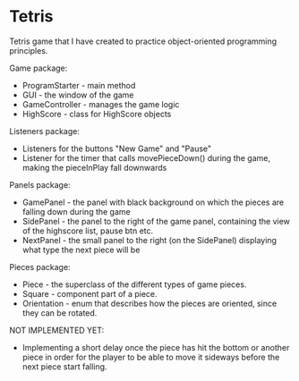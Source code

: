 # Tetris

Tetris game that I have created to practice object-oriented programming principles.


Game package:
 * ProgramStarter -  main method
 * GUI -             the window of the game
 * GameController -  manages the game logic
 * HighScore -       class for HighScore objects


Listeners package:
 * Listeners for the buttons "New Game" and "Pause"
 * Listener for the timer that calls movePieceDown() during the game, making the pieceInPlay fall downwards
 
 
Panels package:
 * GamePanel -     the panel with black background on which the pieces are falling down during the game
 * SidePanel -     the panel to the right of the game panel, containing the view of the highscore list, pause btn etc.
 * NextPanel -     the small panel to the right (on the SidePanel) displaying what type the next piece will be
 
 
Pieces package:
 * Piece -        the superclass of the different types of game pieces.
 * Square -       component part of a piece.
 * Orientation -  enum that describes how the pieces are oriented, since they can be rotated.
 





NOT IMPLEMENTED YET:
 
 - Implementing a short delay once the piece has hit the bottom or another piece in order for the player to be able to move it sideways before the next piece start falling.


